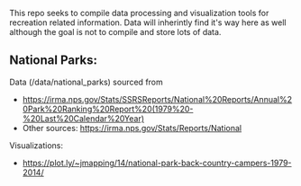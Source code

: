 
This repo seeks to compile data processing and visualization tools for recreation related information. Data will inherintly find it's way here as well although the goal is not to compile and store lots of data. 

## National Parks:

Data (/data/national_parks) sourced from 
* https://irma.nps.gov/Stats/SSRSReports/National%20Reports/Annual%20Park%20Ranking%20Report%20(1979%20-%20Last%20Calendar%20Year)
* Other sources:  https://irma.nps.gov/Stats/Reports/National

Visualizations:
* https://plot.ly/~jmapping/14/national-park-back-country-campers-1979-2014/
